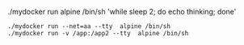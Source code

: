
./mydocker run alpine /bin/sh 'while sleep 2; do echo thinking; done'



	./mydocker run --net=aa --tty  alpine /bin/sh
	./mydocker run -v /app:/app2 --tty  alpine /bin/sh

